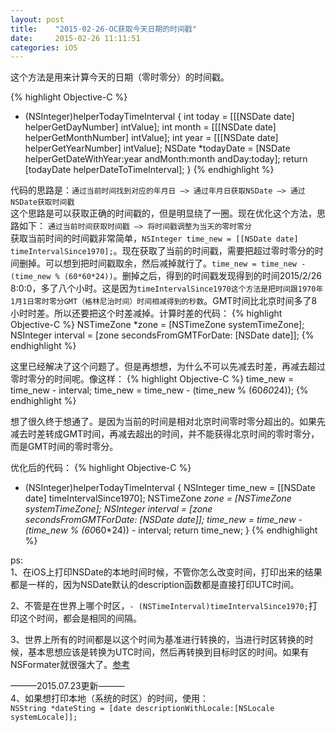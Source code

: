 ```yaml
---
layout: post
title:    "2015-02-26-OC获取今天日期的时间戳"
date:     2015-02-26 11:11:51
categories: iOS 
---
```


这个方法是用来计算今天的日期（零时零分）的时间戳。

<!-- more -->

{% highlight Objective-C %}
+ (NSInteger)helperTodayTimeInterval {
     int today = [[[NSDate date] helperGetDayNumber] intValue];
     int month = [[[NSDate date] helperGetMonthNumber] intValue];
     int year = [[[NSDate date] helperGetYearNumber] intValue];
     NSDate *todayDate = [NSDate helperGetDateWithYear:year andMonth:month andDay:today];
     return [todayDate helperDateToTimeInterval];
}
{% endhighlight %}

代码的思路是：`通过当前时间找到对应的年月日 —> 通过年月日获取NSDate —> 通过NSDate获取时间戳`  
这个思路是可以获取正确的时间戳的，但是明显绕了一圈。现在优化这个方法，思路如下：
`通过当前时间获取时间戳 —> 将时间戳调整为当天的零时零分`  
获取当前时间的时间戳非常简单，`NSInteger time_new = [[NSDate date] timeIntervalSince1970];`。现在获取了当前的时间戳，需要把超过零时零分的时间删掉。可以想到把时间戳取余，然后减掉就行了。`time_new = time_new - (time_new % (60*60*24))`。删掉之后，得到的时间戳发现得到的时间2015/2/26 8:0:0，多了八个小时。这是因为`timeIntervalSince1970这个方法是把时间跟1970年1月1日零时零分GMT（格林尼治时间）时间相减得到的秒数`。GMT时间比北京时间多了8小时时差。所以还要把这个时差减掉。计算时差的代码：
{% highlight Objective-C %}
NSTimeZone *zone = [NSTimeZone systemTimeZone];
NSInteger interval = [zone secondsFromGMTForDate: [NSDate date]];
{% endhighlight %}  

这里已经解决了这个问题了。但是再想想，为什么不可以先减去时差，再减去超过零时零分的时间呢。像这样：
{% highlight Objective-C %}
time_new = time_new - interval;
time_new = time_new - (time_new % (60*60*24));
{% endhighlight %}  

想了很久终于想通了。是因为当前的时间是相对北京时间零时零分超出的。如果先减去时差转成GMT时间，再减去超出的时间，并不能获得北京时间的零时零分，而是GMT时间的零时零分。  

优化后的代码：
{% highlight Objective-C %}
+ (NSInteger)helperTodayTimeInterval {
     NSInteger time_new = [[NSDate date] timeIntervalSince1970];
     NSTimeZone *zone = [NSTimeZone systemTimeZone];
     NSInteger interval = [zone secondsFromGMTForDate: [NSDate date]];
     time_new = time_new - (time_new % (60*60*24)) - interval;
     return time_new;
}
{% endhighlight %}  

ps:  
1、在iOS上打印NSDate的本地时间时候，不管你怎么改变时间，打印出来的结果都是一样的，因为NSDate默认的description函数都是直接打印UTC时间。

2、不管是在世界上哪个时区，`- (NSTimeInterval)timeIntervalSince1970;`打印这个时间，都会是相同的间隔。

3、世界上所有的时间都是以这个时间为基准进行转换的，当进行时区转换的时候，基本思想应该是转换为UTC时间，然后再转换到目标时区的时间。如果有NSFormater就很强大了。[参考](http://note.tc.edu.tw/640.html "参考")  

———2015.07.23更新———  
4、如果想打印本地（系统的时区）的时间，使用：  
`NSString *dateSting = [date descriptionWithLocale:[NSLocale systemLocale]];`

